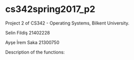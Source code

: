 # cs342spring2017_p2
  Project 2 of CS342 - Operating Systems, Bilkent University.

Selin Fildiş 21402228

Ayşe İrem Saka 21300750

Description of the functions:


